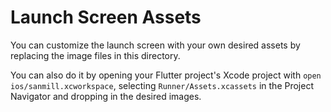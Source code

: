 # Launch Screen Assets

You can customize the launch screen with your own desired assets by replacing the image files in this directory.

You can also do it by opening your Flutter project's Xcode project with `open ios/sanmill.xcworkspace`, selecting `Runner/Assets.xcassets` in the Project Navigator and dropping in the desired images.
